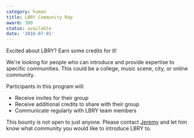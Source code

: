 ```yaml
---
category: human
title: LBRY Community Rep
award: 300
status: available
date: '2016-07-01'
---
```


Excited about LBRY? Earn some credits for it!

We're looking for people who can introduce and provide expertise to specific communities. This could be a college, music scene, city, or online community.

Participants in this program will:

- Receive invites for their group
- Receive additional credits to share with their group
- Communicate regularly with LBRY team members

This bounty is not open to just anyone. Please contact [Jeremy](mailto:jeremy@lbry.com) and let him know what community you would like to introduce LBRY to.
